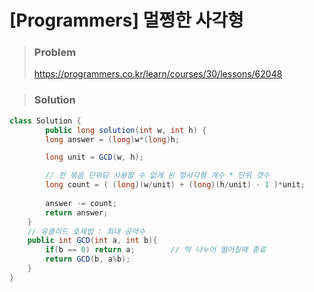 # [Programmers] 멀쩡한 사각형

> ### Problem
>
> https://programmers.co.kr/learn/courses/30/lessons/62048



> ### Solution

```java
class Solution {
        public long solution(int w, int h) {
        long answer = (long)w*(long)h;

        long unit = GCD(w, h);

        // 한 묶음 단위당 사용할 수 없게 된 정사각형 개수 * 단위 갯수
        long count = ( (long)(w/unit) + (long)(h/unit) - 1 )*unit;
            
        answer -= count;
        return answer;
    }
    // 유클리드 호제법 : 최대 공약수
    public int GCD(int a, int b){
        if(b == 0) return a;        // 딱 나누어 떨어질때 종료
        return GCD(b, a%b);
    }
}
```
